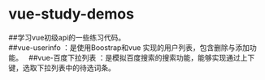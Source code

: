 # vue-study-demos
##学习vue初级api的一些练习代码。      
##vue-userinfo ：是使用Boostrap和vue 实现的用户列表，包含删除与添加功能。   
##vue-百度下拉列表 ：是模拟百度搜索的搜索功能，能够实现通过上下键，选取下拉列表中的待选词条。

